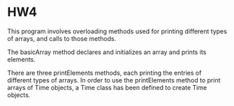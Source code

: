# HW4

This program involves overloading methods used for printing different types of arrays, and calls to those methods. 

The basicArray method declares and initializes an array and prints its elements.

There are three printElements methods, each printing the entries of different types of arrays.
In order to use the printElements method to print arrays of Time objects, a Time class has been defined to create Time objects.
